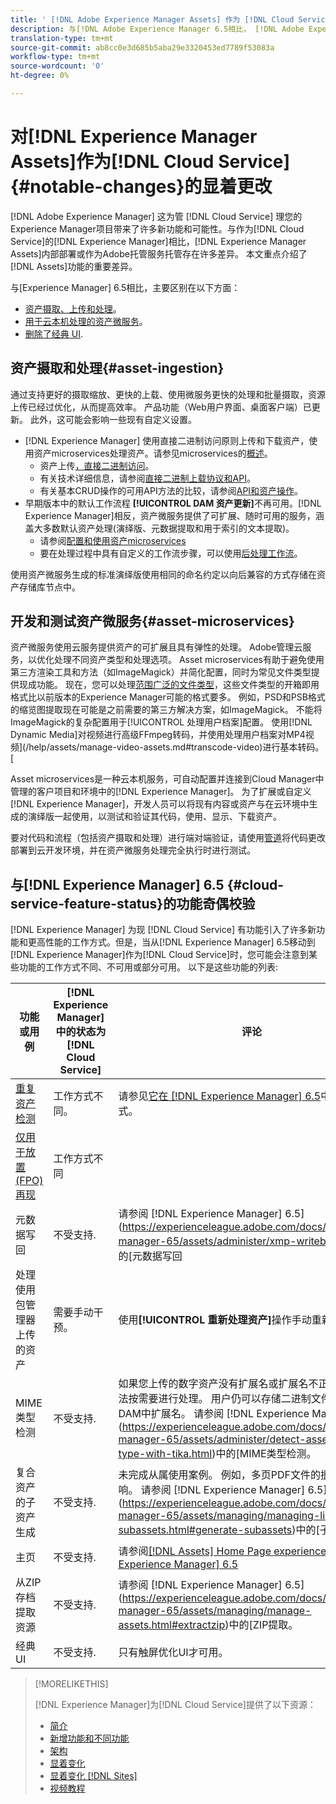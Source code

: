 ```yaml
---
title: ' [!DNL Adobe Experience Manager Assets] 作为 [!DNL Cloud Service]的显着变化'
description: 与[!DNL Adobe Experience Manager 6.5相比， [!DNL Adobe Experience Manager Assets] in [!DNL Experience Manager] as a [!DNL Cloud Service] 有显着变化。
translation-type: tm+mt
source-git-commit: ab8cc0e3d685b5aba29e3320453ed7789f53083a
workflow-type: tm+mt
source-wordcount: '0'
ht-degree: 0%

---
```



# 对[!DNL Experience Manager Assets]作为[!DNL Cloud Service] {#notable-changes}的显着更改

[!DNL Adobe Experience Manager] 这为管 [!DNL Cloud Service] 理您的Experience Manager项目带来了许多新功能和可能性。与作为[!DNL Cloud Service]的[!DNL Experience Manager]相比，[!DNL Experience Manager Assets]内部部署或作为Adobe托管服务托管存在许多差异。 本文重点介绍了[!DNL Assets]功能的重要差异。

与[Experience Manager] 6.5相比，主要区别在以下方面：

* [资产摄取、上传和处理](#asset-ingestion)。
* [用于云本机处理的资产微服务](#asset-microservices)。
* [删除了经典 UI](#classic-ui).

## 资产摄取和处理{#asset-ingestion}

通过支持更好的摄取缩放、更快的上载、使用微服务更快的处理和批量摄取，资源上传已经过优化，从而提高效率。 产品功能（Web用户界面、桌面客户端）已更新。 此外，这可能会影响一些现有自定义设置。

* [!DNL Experience Manager] 使用直接二进制访问原则上传和下载资产，使用资产microservices处理资产。请参见microservices的[概述](/help/assets/asset-microservices-overview.md)。
   * 资产上传[，直接二进制访问](/help/assets/asset-microservices-overview.md#asset-upload-with-direct-binary-access)。
   * 有关技术详细信息，请参阅[直接二进制上载协议和API](/help/assets/developer-reference-material-apis.md#upload-binary)。
   * 有关基本CRUD操作的可用API方法的比较，请参阅[API和资产操作](/help/assets/developer-reference-material-apis.md#use-cases-and-apis)。
*  早期版本中的默认工作流程 **[!UICONTROL DAM 资产更新]**&#x200B;不再可用。[!DNL Experience Manager]相反，资产微服务提供了可扩展、随时可用的服务，涵盖大多数默认资产处理(演绎版、元数据提取和用于索引的文本提取)。
   * 请参阅[配置和使用资产microservices](/help/assets/asset-microservices-configure-and-use.md)
   * 要在处理过程中具有自定义的工作流步骤，可以使用[后处理工作流](/help/assets/asset-microservices-configure-and-use.md#post-processing-workflows)。

使用资产微服务生成的标准演绎版使用相同的命名约定以向后兼容的方式存储在资产存储库节点中。

## 开发和测试资产微服务{#asset-microservices}

资产微服务使用云服务提供资产的可扩展且具有弹性的处理。 Adobe管理云服务，以优化处理不同资产类型和处理选项。 Asset microservices有助于避免使用第三方渲染工具和方法（如ImageMagick）并简化配置，同时为常见文件类型提供现成功能。 现在，您可以处理[范围广泛的文件类型](/help/assets/file-format-support.md)，这些文件类型的开箱即用格式比以前版本的Experience Manager可能的格式要多。 例如，PSD和PSB格式的缩览图提取现在可能是之前需要的第三方解决方案，如ImageMagick。 不能将ImageMagick的复杂配置用于[!UICONTROL 处理用户档案]配置。 使用[!DNL Dynamic Media]对视频进行高级FFmpeg转码，并使用处理用户档案对MP4视频](/help/assets/manage-video-assets.md#transcode-video)进行基本转码。[

Asset microservices是一种云本机服务，可自动配置并连接到Cloud Manager中管理的客户项目和环境中的[!DNL Experience Manager]。 为了扩展或自定义[!DNL Experience Manager]，开发人员可以将现有内容或资产与在云环境中生成的演绎版一起使用，以测试和验证其代码，使用、显示、下载资产。

要对代码和流程（包括资产摄取和处理）进行端对端验证，请使用[管道](/help/implementing/cloud-manager/configure-pipeline.md)将代码更改部署到云开发环境，并在资产微服务处理完全执行时进行测试。


## 与[!DNL Experience Manager] 6.5 {#cloud-service-feature-status}的功能奇偶校验

[!DNL Experience Manager] 为现 [!DNL Cloud Service] 有功能引入了许多新功能和更高性能的工作方式。但是，当从[!DNL Experience Manager] 6.5移动到[!DNL Experience Manager]作为[!DNL Cloud Service]时，您可能会注意到某些功能的工作方式不同、不可用或部分可用。 以下是这些功能的列表:

| 功能或用例 | [!DNL Experience Manager]中的状态为[!DNL Cloud Service] | 评论 |
|-----|-----|-----|
| [重复资产检测](/help/assets/manage-digital-assets.md#detect-duplicate-assets) | 工作方式不同。 | 请参见[它在 [!DNL Experience Manager] 6.5](https://experienceleague.adobe.com/docs/experience-manager-65/assets/managing/duplicate-detection.html)中的工作方式。 |
| [仅用于放置(FPO)再现](https://helpx.adobe.com/enterprise/admin-guide.html/enterprise/using/configure-aem-assets-for-asset-link.ug.html#configfporendition) | 工作方式不同 |  |
| 元数据写回 | 不受支持. | 请参阅 [!DNL Experience Manager] 6.5](https://experienceleague.adobe.com/docs/experience-manager-65/assets/administer/xmp-writeback.html)中的[元数据写回 |
| 处理使用包管理器上传的资产 | 需要手动干预。 | 使用&#x200B;**[!UICONTROL 重新处理资产]**&#x200B;操作手动重新处理。 |
| MIME类型检测 | 不受支持. | 如果您上传的数字资产没有扩展名或扩展名不正确，可能无法按需要进行处理。 用户仍可以存储二进制文件，而无需在DAM中扩展名。 请参阅 [!DNL Experience Manager] 6.5](https://experienceleague.adobe.com/docs/experience-manager-65/assets/administer/detect-asset-mime-type-with-tika.html)中的[MIME类型检测。 |
| 复合资产的子资产生成 | 不受支持. | 未完成从属使用案例。 例如，多页PDF文件的批注会受到影响。 请参阅 [!DNL Experience Manager] 6.5](https://experienceleague.adobe.com/docs/experience-manager-65/assets/managing/managing-linked-subassets.html#generate-subassets)中的[子资产创建。 |
| 主页 | 不受支持. | 请参阅[[!DNL Assets] Home Page experience in [!DNL Experience Manager] 6.5](https://experienceleague.adobe.com/docs/experience-manager-65/assets/using/assets-home-page.html) |
| 从ZIP存档提取资源 | 不受支持. | 请参阅 [!DNL Experience Manager] 6.5](https://experienceleague.adobe.com/docs/experience-manager-65/assets/managing/manage-assets.html#extractzip)中的[ZIP提取。 |
| 经典 UI | 不受支持. | 只有触屏优化UI才可用。 |

>[!MORELIKETHIS]
>
>[!DNL Experience Manager]为[!DNL Cloud Service]提供了以下资源：
>
>* [简介](/help/overview/introduction.md)
>* [新增功能和不同功能](/help/overview/what-is-new-and-different.md)
>* [架构](/help/core-concepts/architecture.md)
>* [显着变化](/help/release-notes/aem-cloud-changes.md)
>* [显着变化 [!DNL Sites]](/help/sites-cloud/sites-cloud-changes.md)
>* [视频教程](https://experienceleague.adobe.com/docs/experience-manager-learn/cloud-service/overview.html)

